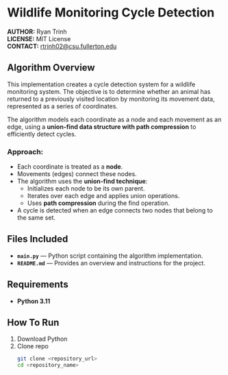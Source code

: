 # Wildlife Monitoring Cycle Detection  

**AUTHOR:** Ryan Trinh  
**LICENSE:** MIT License  
**CONTACT:** rtrinh02@csu.fullerton.edu  

## Algorithm Overview  
This implementation creates a cycle detection system for a wildlife monitoring system. The objective is to determine whether an animal has returned to a previously visited location by monitoring its movement data, represented as a series of coordinates.  

The algorithm models each coordinate as a node and each movement as an edge, using a **union-find data structure with path compression** to efficiently detect cycles.  

### Approach:
- Each coordinate is treated as a **node**.  
- Movements (edges) connect these nodes.  
- The algorithm uses the **union-find technique**:  
  - Initializes each node to be its own parent.  
  - Iterates over each edge and applies union operations.  
  - Uses **path compression** during the find operation.  
- A cycle is detected when an edge connects two nodes that belong to the same set.  

## Files Included  
- **`main.py`** — Python script containing the algorithm implementation.  
- **`README.md`** — Provides an overview and instructions for the project.  

## Requirements  
- **Python 3.11**  

## How To Run  
1. Download Python 
2. Clone repo  
   ```bash
   git clone <repository_url>
   cd <repository_name>
